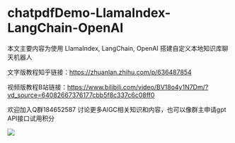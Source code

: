 # chatpdfDemo-LlamaIndex-LangChain-OpenAI
本文主要内容为使用 LlamaIndex, LangChain, OpenAI 搭建自定义本地知识库聊天机器人

文字版教程知乎链接：https://zhuanlan.zhihu.com/p/636487854

视频版教程B站链接：https://www.bilibili.com/video/BV18o4y1N7Dm/?vd_source=64082667376177cbb5f8c337c6c08ff0

欢迎加入Q群184652587  讨论更多AIGC相关知识和内容，也可以像群主申请gpt API接口试用积分

![](https://www.app4gpt.com/admin/WechatIMG3865.jpeg)